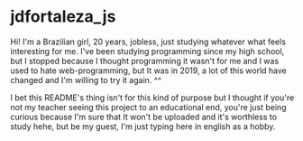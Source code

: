 # jdfortaleza_js

Hi! I'm a Brazilian girl, 20 years, jobless, just studying whatever what feels interesting for me.
I've been studying programming since my high school, but I stopped because I thought programming it wasn't for me and I was used to hate web-programming, but It was in 2019, a lot of this world have changed and I'm willing to try it again. ^^

I bet this README's thing isn't for this kind of purpose but I thought if you're not my teacher seeing this project to an educational end, you're just being curious because I'm sure that It won't be uploaded and it's worthless to study hehe, but be my guest, I'm just typing here in english as a hobby.
